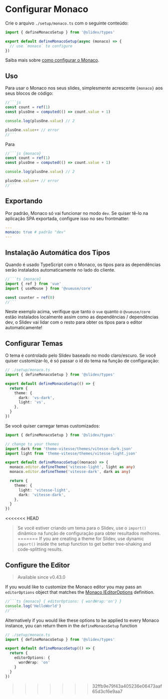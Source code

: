 # Configurar Monaco

<Environment type="client" />

Crie o arquivo `./setup/monaco.ts` com o seguinte conteúdo:

```ts
import { defineMonacoSetup } from '@slidev/types'

export default defineMonacoSetup(async (monaco) => {
  // use `monaco` to configure
})
```

Saiba mais sobre [como configurar o Monaco](https://github.com/Microsoft/monaco-editor).

## Uso

Para usar o Monaco nos seus slides, simplesmente acrescente `{monaco}` aos seus blocos de código:

~~~js
//```js
const count = ref(1)
const plusOne = computed(() => count.value + 1)

console.log(plusOne.value) // 2

plusOne.value++ // error
//```
~~~

Para

~~~js
//```js {monaco}
const count = ref(1)
const plusOne = computed(() => count.value + 1)

console.log(plusOne.value) // 2

plusOne.value++ // error
//```
~~~

## Exportando

Por padrão, Monaco só vai funcionar no modo `dev`. Se quiser tê-lo na aplicação SPA exportada, configure isso no seu frontmatter:

```yaml
---
monaco: true # padrão "dev"
---
```

## Instalação Automática dos Tipos

Quando é usado TypeScript com o Monaco, os tipos para as dependências serão instalados automaticamente no lado do cliente.

~~~ts
//```ts {monaco}
import { ref } from 'vue'
import { useMouse } from '@vueuse/core'

const counter = ref(0)
//```
~~~

Neste exemplo acima, verifique que tanto o `vue` quanto o `@vueuse/core` estão instalados localmente assim como as dependências / dependências dev, o Slidev vai lidar com o resto para obter os tipos para o editor automaticamente!

## Configurar Temas

O tema é controlado pelo Slidev baseado no modo claro/escuro. Se você quiser customizar-lo, é só passar o id do tema na função de configuração:

```ts
// ./setup/monaco.ts
import { defineMonacoSetup } from '@slidev/types'

export default defineMonacoSetup(() => {
  return {
    theme: {
      dark: 'vs-dark',
      light: 'vs',
    },
  }
})
```

Se você quiser carregar temas customizados:

```ts
import { defineMonacoSetup } from '@slidev/types'

// change to your themes
import dark from 'theme-vitesse/themes/vitesse-dark.json'
import light from 'theme-vitesse/themes/vitesse-light.json'

export default defineMonacoSetup((monaco) => {
  monaco.editor.defineTheme('vitesse-light', light as any)
  monaco.editor.defineTheme('vitesse-dark', dark as any)

  return {
    theme: {
      light: 'vitesse-light',
      dark: 'vitesse-dark',
    },
  }
})
```

<<<<<<< HEAD
> Se você estiver criando um tema para o Slidev, use o `import()` dinâmico na função de configuração para obter resultados melhores.
=======
> If you are creating a theme for Slidev, use dynamic `import()` inside the setup function to get better tree-shaking and code-splitting results.

## Configure the Editor

> Available since v0.43.0

If you would like to customize the Monaco editor you may pass an `editorOptions` object that matches the [Monaco IEditorOptions](https://microsoft.github.io/monaco-editor/docs.html#interfaces/editor.IEditorOptions.html) definition.

~~~ts
//```ts {monaco} { editorOptions: { wordWrap:'on'} }
console.log('HelloWorld')
//```
~~~

Alternatively if you would like these options to be applied to every Monaco instance, you can return them in the `defineMonacoSetup` function

```ts
// ./setup/monaco.ts
import { defineMonacoSetup } from '@slidev/types'

export default defineMonacoSetup(() => {
  return {
    editorOptions: {
      wordWrap: 'on'
    }
  }
})
```
>>>>>>> 32ffb9e79f43a405236e06473aaf65d3cf6e9aa7
